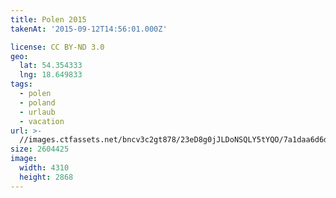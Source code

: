 ```yaml
---
title: Polen 2015
takenAt: '2015-09-12T14:56:01.000Z'

license: CC BY-ND 3.0
geo:
  lat: 54.354333
  lng: 18.649833
tags:
  - polen
  - poland
  - urlaub
  - vacation
url: >-
  //images.ctfassets.net/bncv3c2gt878/23eD8g0jJLDoNSQLY5tYQO/7a1daa6d6db1349faaae8bebd2af531b/polen-2015_25324993584_o
size: 2604425
image:
  width: 4310
  height: 2868
---
```

